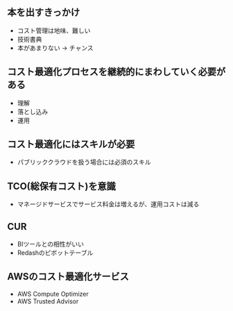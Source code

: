 ## 本を出すきっかけ
- コスト管理は地味、難しい
- 技術書典
- 本があまりない → チャンス

## コスト最適化プロセスを継続的にまわしていく必要がある
- 理解
- 落とし込み
- 運用

## コスト最適化にはスキルが必要
- パブリッククラウドを扱う場合には必須のスキル

## TCO(総保有コスト)を意識
- マネージドサービスでサービス料金は増えるが、運用コストは減る

## CUR
- BIツールとの相性がいい
- Redashのピボットテーブル

## AWSのコスト最適化サービス
- AWS Compute Optimizer
- AWS Trusted Advisor

